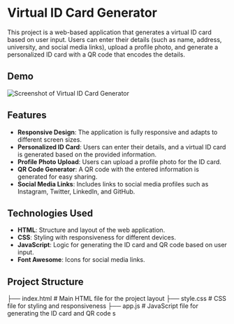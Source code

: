 # Virtual ID Card Generator

This project is a web-based application that generates a virtual ID card based on user input. Users can enter their details (such as name, address, university, and social media links), upload a profile photo, and generate a personalized ID card with a QR code that encodes the details.

## Demo

![Screenshot of Virtual ID Card Generator](screenshot.png)

## Features

- **Responsive Design**: The application is fully responsive and adapts to different screen sizes.
- **Personalized ID Card**: Users can enter their details, and a virtual ID card is generated based on the provided information.
- **Profile Photo Upload**: Users can upload a profile photo for the ID card.
- **QR Code Generator**: A QR code with the entered information is generated for easy sharing.
- **Social Media Links**: Includes links to social media profiles such as Instagram, Twitter, LinkedIn, and GitHub.

## Technologies Used

- **HTML**: Structure and layout of the web application.
- **CSS**: Styling with responsiveness for different devices.
- **JavaScript**: Logic for generating the ID card and QR code based on user input.
- **Font Awesome**: Icons for social media links.

## Project Structure
├── index.html # Main HTML file for the project layout
├── style.css # CSS file for styling and responsiveness 
├── app.js # JavaScript file for generating the ID card and QR code s

